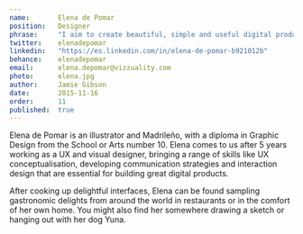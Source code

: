 ```yaml
---
name: 		Elena de Pomar      
position:   Designer
phrase:     "I aim to create beautiful, simple and useful digital products"
twitter:    elenadepomar
linkedin:   "https://es.linkedin.com/in/elena-de-pomar-b921012b"
behance:	elenadepomar
email:      elena.depomar@vizzuality.com
photo:      elena.jpg
author:     Jamie Gibson
date:       2015-11-16
order:      11
published:  true
---
```

Elena de Pomar is an illustrator and Madrileño, with a diploma in Graphic Design from the School or Arts number 10. Elena comes to us after 5 years working as a UX and visual designer, bringing a range of skills like UX conceptualisation, developing communication strategies and interaction design that are essential for building great digital products. 

After cooking up delightful interfaces, Elena can be found sampling gastronomic delights from around the world in restaurants or in the comfort of her own home. You might also find her somewhere drawing a sketch or hanging out with her dog Yuna. 
